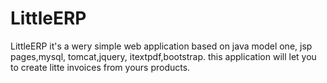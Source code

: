 # LittleERP
LittleERP it's a wery simple web application based on java model one, jsp pages,mysql, tomcat,jquery, itextpdf,bootstrap.
this application will let you to create litte invoices from yours products. 
